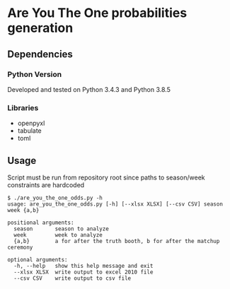# Are You The One probabilities generation

## Dependencies

### Python Version

Developed and tested on Python 3.4.3 and Python 3.8.5

### Libraries

* openpyxl
* tabulate
* toml

## Usage

Script must be run from repository root since paths to season/week constraints are hardcoded

```
$ ./are_you_the_one_odds.py -h
usage: are_you_the_one_odds.py [-h] [--xlsx XLSX] [--csv CSV] season week {a,b}

positional arguments:
  season       season to analyze
  week         week to analyze
  {a,b}        a for after the truth booth, b for after the matchup ceremony

optional arguments:
  -h, --help   show this help message and exit
  --xlsx XLSX  write output to excel 2010 file
  --csv CSV    write output to csv file
```
